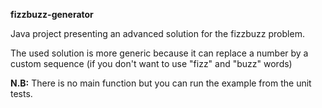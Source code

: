   <b>fizzbuzz-generator</b>
  
  Java project presenting an advanced solution for the fizzbuzz problem.
  
  The used solution is more generic because it can replace a number by a custom sequence (if you don't want to use "fizz" and "buzz" words)
  
  <b>N.B:</b> There is no main function but you can run the example from the unit tests.

